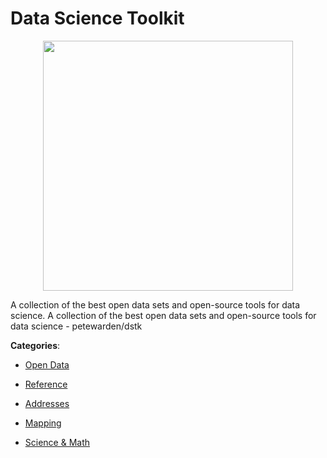 # Data Science Toolkit
<p align="center">
    <img width="400" src="https://raw.githubusercontent.com/apis-list/apis-list/apis/data-science-toolkit/logo_256x256.png" />
</p>

A collection of the best open data sets and open-source tools for data science. A collection of the best open data sets and open-source tools for data science - petewarden/dstk



**Categories**:

- [Open Data](https://github.com/apis-list/apis-list#open-data)

- [Reference](https://github.com/apis-list/apis-list#reference)

- [Addresses](https://github.com/apis-list/apis-list#addresses)

- [Mapping](https://github.com/apis-list/apis-list#mapping)

- [Science & Math](https://github.com/apis-list/apis-list#science-and-math)



